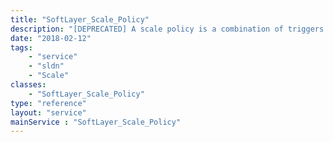 ```yaml
---
title: "SoftLayer_Scale_Policy"
description: "[DEPRECATED] A scale policy is a combination of triggers and actions that can occur on a scale group. When any trigger is satisfied (or the policy is manually triggered) the actions will be executed. "
date: "2018-02-12"
tags:
    - "service"
    - "sldn"
    - "Scale"
classes:
    - "SoftLayer_Scale_Policy"
type: "reference"
layout: "service"
mainService : "SoftLayer_Scale_Policy"
---
```

